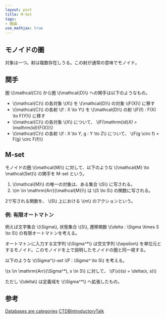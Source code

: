 ```yaml
---
layout: post
title: M-Set
tags:
- 圏論
use_mathjax: true
---
```


## モノイドの圏
対象は一つ。射は複数存在しうる。この射が通常の意味でモノイド。

## 関手
圏 \\(\mathcal{C}\\) から圏 \\(\mathcal{D}\\) への関手は以下のようなもの。

* \\(\mathcal{C}\\) の各対象 \\(X\\) を \\(\mathcal{D}\\) の対象 \\(F(X)\\) に移す
* \\(\mathcal{C}\\) の各射 \\(f : X \to Y\\) を \\(\mathcal{D}\\) の射 \\(F(f) : F(X) \to F(Y)\\) に移す
* \\(\mathcal{C}\\) の各対象 \\(X\\) について、 \\(F(\mathrm{id}_X) = \mathrm{id}_{F(X)}\\)
* \\(\mathcal{C}\\) の各射 \\(f : X \to Y, g : Y \to Z\\) について、 \\(F(g \circ f) = F(g) \circ F(f)\\)


## M-set
モノイドの圏 \\(\mathcal{M}\\) に対して、以下のような \\(\mathcal{M} \to \mathcal{Set}\\) の関手を M-set という。

1. \\(\mathcal{M}\\) の唯一の対象は、ある集合 \\(S\\) に写される。
2. \\(m \in \mathrm{Arr}(\mathcal{M})\\) は \\(S \to S\\) の関数に写される。

2で写される関数を、 \\(S\\) 上における \\(m\\) のアクションという。

### 例: 有限オートマトン
例えば文字集合 \\(\Sigma\\), 状態集合 \\(S\\), 遷移関数 \\(\delta : \Sigma \times S \to S\\) の有限オートマトンを考える。

オートマトンに入力する文字列 \\(\Sigma^*\\) は空文字列 \\(\epsilon\\) を単位元とするモノイド。このモノイドを上で説明したモノイドの圏と同一視する。

以下のような \\(\Sigma^*\\)-set \\(F : \Sigma^* \to S\\) を考える。

\\(x \in \mathrm{Arr}(\Sigma^*), s \in S\\) に対して、 \\(F(x)(s) = \delta(x, s)\\)

ただし \\(\delta\\) は定義域を \\(\Sigma^*\\) へ拡張したもの。

## 参考

[Databases are categories](http://math.mit.edu/~dspivak/informatics/talks/galois.pdf)
[CTDBIntroductoryTalk](http://math.mit.edu/~dspivak/informatics/talks/CTDBIntroductoryTalk)
